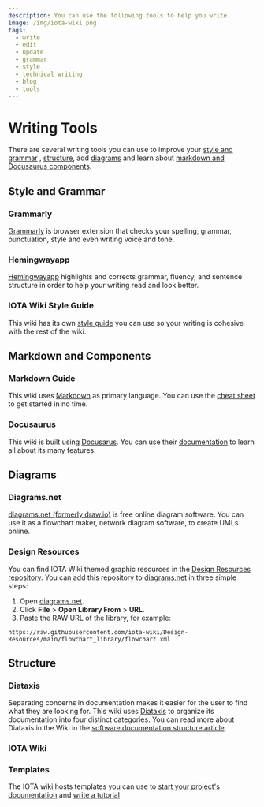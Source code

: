 ```yaml
---
description: You can use the following tools to help you write.
image: /img/iota-wiki.png
tags:
  - write
  - edit
  - update
  - grammar
  - style
  - technical writing
  - blog
  - tools
---
```


# Writing Tools

There are several writing tools you can use to improve your [style and grammar](#style-and-grammar)
, [structure](#structure), add [diagrams](../../reference/structure/overview.md)
and learn about [markdown and Docusaurus components](#markdown-and-components).

## Style and Grammar

### Grammarly

[Grammarly](https://www.grammarly.com/) is browser extension that checks your spelling, grammar, punctuation, style and
even writing voice and tone.

### Hemingwayapp

[Hemingwayapp](https://hemingwayapp.com/) highlights and corrects grammar, fluency, and sentence structure in order
to help your writing read and look better.

### IOTA Wiki Style Guide

This wiki has its own [style guide](../../reference/style/manifesto.md) you can use so your writing is cohesive with the
rest of the wiki.

## Markdown and Components

### Markdown Guide

This wiki uses [Markdown](https://www.markdownguide.org) as primary language. You can use
the [cheat sheet](https://www.markdownguide.org/cheat-sheet/) to get started in no time.

### Docusaurus

This wiki is built using [Docusarus](https://docusaurus.io/). You can use
their [documentation](https://docusaurus.io/docs) to learn all about its many features.

## Diagrams

### Diagrams.net

[diagrams.net (formerly draw.io)](https://app.diagrams.net/) is free online diagram software. You can use it as a
flowchart maker, network diagram software, to create UMLs online.

### Design Resources

You can find IOTA Wiki themed graphic resources in
the [Design Resources repository](https://github.com/iota-wiki/Design-Resources). You can add this repository
to [diagrams.net](#diagramsnet) in three simple steps:

1. Open [diagrams.net](https://app.diagrams.net/).
2. Click **File** > **Open Library From** > **URL**.
3. Paste the RAW URL of the library, for example:

```plaintext
https://raw.githubusercontent.com/iota-wiki/Design-Resources/main/flowchart_library/flowchart.xml
```

## Structure

### Diataxis

Separating concerns in documentation makes it easier for the user to find what they are looking for. This wiki
uses [Diataxis](https://diataxis.fr) to organize its documentation into four distinct categories. You can read more
about Diataxis in the Wiki in the [software documentation structure article](../../reference/structure/overview.md).

### IOTA Wiki

### Templates

The IOTA wiki hosts templates you can use
to [start your project's documentation](https://github.com/iota-wiki/docs-template)
and [write a tutorial](https://github.com/iota-wiki/tutorial-template/blob/main/documentation/docs/template.md)
